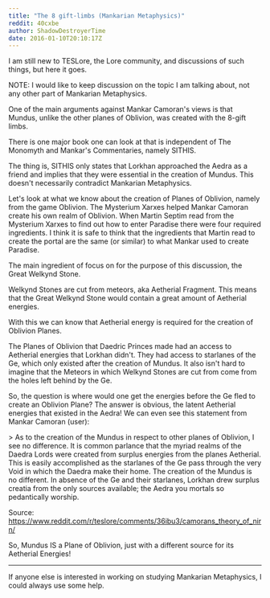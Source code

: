 ```yaml
---
title: "The 8 gift-limbs (Mankarian Metaphysics)"
reddit: 40cxbe
author: ShadowDestroyerTime
date: 2016-01-10T20:10:17Z
---
```


I am still new to TESLore, the Lore community, and discussions of such things, but here it goes.

NOTE: I would like to keep discussion on the topic I am talking about, not any other part of Mankarian Metaphysics.

One of the main arguments against Mankar Camoran's views is that Mundus, unlike the other planes of Oblivion, was created with the 8-gift limbs.

There is one major book one can look at that is independent of The Monomyth and Mankar's Commentaries, namely SITHIS.

The thing is, SITHIS only states that Lorkhan approached the Aedra as a friend and implies that they were essential in the creation of Mundus. This doesn't necessarily contradict Mankarian Metaphysics.

Let's look at what we know about the creation of Planes of Oblivion, namely from the game Oblivion. The Mysterium Xarxes helped Mankar Camoran create his own realm of Oblivion. When Martin Septim read from the Mysterium Xarxes to find out how to enter Paradise there were four required ingredients. I think it is safe to think that the ingredients that Martin read to create the portal are the same (or similar) to what Mankar used to create Paradise.

The main ingredient of focus on for the purpose of this discussion, the Great Welkynd Stone.

Welkynd Stones are cut from meteors, aka Aetherial Fragment. This means that the Great Welkynd Stone would contain a great amount of Aetherial energies.

With this we can know that Aetherial energy is required for the creation of Oblivion Planes.

The Planes of Oblivion that Daedric Princes made had an access to Aetherial energies that Lorkhan didn't. They had access to starlanes of the Ge, which only existed after the creation of Mundus. It also isn't hard to imagine that the Meteors in which Welkynd Stones are cut from come from the holes left behind by the Ge.

So, the question is where would one get the energies before the Ge fled to create an Oblivion Plane? The answer is obvious, the latent Aetherial energies that existed in the Aedra! We can even see this statement from Mankar Camoran (user):

&gt; As to the creation of the Mundus in respect to other planes of Oblivion, I see no difference. It is common parlance that the myriad realms of the Daedra Lords were created from surplus energies from the planes Aetherial. This is easily accomplished as the starlanes of the Ge pass through the very Void in which the Daedra make their home. The creation of the Mundus is no different. In absence of the Ge and their starlanes, Lorkhan drew surplus creatia from the only sources available; the Aedra you mortals so pedantically worship.

Source:  https://www.reddit.com/r/teslore/comments/36ibu3/camorans_theory_of_nirn/

So, Mundus IS a Plane of Oblivion, just with a different source for its Aetherial Energies!

______________________________________

If anyone else is interested in working on studying Mankarian Metaphysics, I could always use some help.
